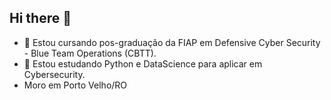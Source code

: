 ## Hi there 👋


- 🔭 Estou cursando pos-graduação da FIAP em  Defensive Cyber Security - Blue Team Operations (CBTT).
- 🌱 Estou estudando Python e DataScience para aplicar em Cybersecurity.
-  Moro em  Porto Velho/RO

